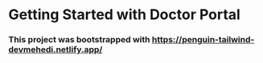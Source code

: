 # Getting Started with Doctor Portal

### This project was bootstrapped with https://penguin-tailwind-devmehedi.netlify.app/
